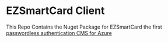 # EZSmartCard Client
This Repo Contains the Nuget Package for EZSmartCard the first [passwordless authentication CMS for Azure](https://www.keytos.io/passwordless-onboarding.html)
